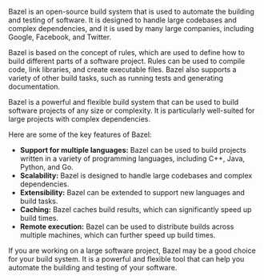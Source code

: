 Bazel is an open-source build system that is used to automate the building and testing of software. It is designed to handle large codebases and complex dependencies, and it is used by many large companies, including Google, Facebook, and Twitter.

Bazel is based on the concept of rules, which are used to define how to build different parts of a software project. Rules can be used to compile code, link libraries, and create executable files. Bazel also supports a variety of other build tasks, such as running tests and generating documentation.

Bazel is a powerful and flexible build system that can be used to build software projects of any size or complexity. It is particularly well-suited for large projects with complex dependencies.

Here are some of the key features of Bazel:

- **Support for multiple languages:** Bazel can be used to build projects written in a variety of programming languages, including C++, Java, Python, and Go.
- **Scalability:** Bazel is designed to handle large codebases and complex dependencies.
- **Extensibility:** Bazel can be extended to support new languages and build tasks.
- **Caching:** Bazel caches build results, which can significantly speed up build times.
- **Remote execution:** Bazel can be used to distribute builds across multiple machines, which can further speed up build times.

If you are working on a large software project, Bazel may be a good choice for your build system. It is a powerful and flexible tool that can help you automate the building and testing of your software.
